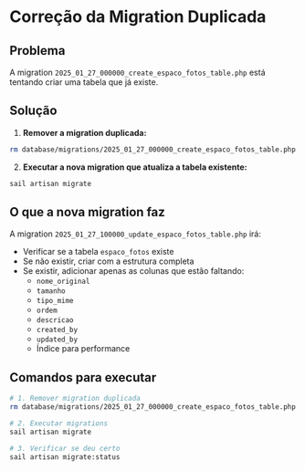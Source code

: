 # Correção da Migration Duplicada

## Problema
A migration `2025_01_27_000000_create_espaco_fotos_table.php` está tentando criar uma tabela que já existe.

## Solução

1. **Remover a migration duplicada:**
```bash
rm database/migrations/2025_01_27_000000_create_espaco_fotos_table.php
```

2. **Executar a nova migration que atualiza a tabela existente:**
```bash
sail artisan migrate
```

## O que a nova migration faz

A migration `2025_01_27_100000_update_espaco_fotos_table.php` irá:

- Verificar se a tabela `espaco_fotos` existe
- Se não existir, criar com a estrutura completa
- Se existir, adicionar apenas as colunas que estão faltando:
  - `nome_original`
  - `tamanho` 
  - `tipo_mime`
  - `ordem`
  - `descricao`
  - `created_by`
  - `updated_by`
  - Índice para performance

## Comandos para executar

```bash
# 1. Remover migration duplicada
rm database/migrations/2025_01_27_000000_create_espaco_fotos_table.php

# 2. Executar migrations
sail artisan migrate

# 3. Verificar se deu certo
sail artisan migrate:status
```